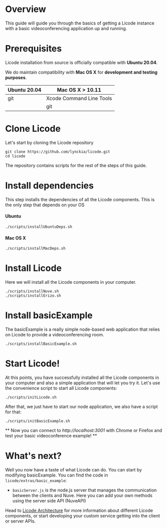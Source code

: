 # Overview
This guide will guide you through the basics of getting a Licode instance with a basic videoconferencing application up and running.

# Prerequisites
Licode installation from source is officially compatible with **Ubuntu 20.04**.

We do maintain compatibility with **Mac OS X** for **development and testing purposes**.


|Ubuntu 20.04 | Mac OS X > 10.11 |
|-------------|------------------|
|git|Xcode Command Line Tools|
|   |git|


# Clone Licode
Let's start by cloning the Licode repository
```
git clone https://github.com/lynckia/licode.git
cd licode
```
The repository contains scripts for the rest of the steps of this guide.
# Install dependencies
This step installs the dependencies of all the Licode components. This is the only step that depends on your OS
#### Ubuntu
```
./scripts/installUbuntuDeps.sh
```
#### Mac OS X
```
./scripts/installMacDeps.sh
```

# Install Licode
Here we will install all the Licode components in your computer.
```
./scripts/installNuve.sh
./scripts/installErizo.sh
```
# Install basicExample
The basicExample is a really simple node-based web application that relies on Licode to provide a videoconferencing room.
```
./scripts/installBasicExample.sh
```

# Start Licode!
At this points, you have successfully installed all the Licode components in your computer and also a simple application that will let you try it.
Let's use the convenience script to start all Licode components:
```
./scripts/initLicode.sh
```
After that, we just have to start our node application, we also have a script for that:
```
./scripts/initBasicExample.sh
```
** Now you can connect to _http://localhost:3001_ with Chrome or Firefox and test your basic videoconference example! **

# What's next?

Well you now have a taste of what Licode can do. You can start by modifying basicExample. You can find the code in `licode/extras/basic_example`:
* `basicServer.js` is the node.js server that manages the communication between the clients and Nuve. Here you can add your own methods using the server side API (NuveAPI)

Head to [Licode Architecture](index.md) for more information about different Licode components, or start developing your custom service getting into the client or server APIs.
